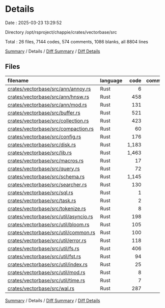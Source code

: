 # Details

Date : 2025-03-23 13:29:52

Directory /opt/rsproject/chappie/crates/vectorbase/src

Total : 26 files,  7144 codes, 574 comments, 1086 blanks, all 8804 lines

[Summary](results.md) / Details / [Diff Summary](diff.md) / [Diff Details](diff-details.md)

## Files
| filename | language | code | comment | blank | total |
| :--- | :--- | ---: | ---: | ---: | ---: |
| [crates/vectorbase/src/ann/annoy.rs](/crates/vectorbase/src/ann/annoy.rs) | Rust | 6 | 34 | 6 | 46 |
| [crates/vectorbase/src/ann/hnsw.rs](/crates/vectorbase/src/ann/hnsw.rs) | Rust | 458 | 196 | 64 | 718 |
| [crates/vectorbase/src/ann/mod.rs](/crates/vectorbase/src/ann/mod.rs) | Rust | 131 | 21 | 22 | 174 |
| [crates/vectorbase/src/buffer.rs](/crates/vectorbase/src/buffer.rs) | Rust | 521 | 0 | 64 | 585 |
| [crates/vectorbase/src/collection.rs](/crates/vectorbase/src/collection.rs) | Rust | 423 | 21 | 46 | 490 |
| [crates/vectorbase/src/compaction.rs](/crates/vectorbase/src/compaction.rs) | Rust | 60 | 0 | 5 | 65 |
| [crates/vectorbase/src/config.rs](/crates/vectorbase/src/config.rs) | Rust | 176 | 0 | 34 | 210 |
| [crates/vectorbase/src/disk.rs](/crates/vectorbase/src/disk.rs) | Rust | 1,183 | 79 | 165 | 1,427 |
| [crates/vectorbase/src/lib.rs](/crates/vectorbase/src/lib.rs) | Rust | 1,463 | 102 | 237 | 1,802 |
| [crates/vectorbase/src/macros.rs](/crates/vectorbase/src/macros.rs) | Rust | 17 | 0 | 2 | 19 |
| [crates/vectorbase/src/query.rs](/crates/vectorbase/src/query.rs) | Rust | 72 | 0 | 16 | 88 |
| [crates/vectorbase/src/schema.rs](/crates/vectorbase/src/schema.rs) | Rust | 1,145 | 17 | 161 | 1,323 |
| [crates/vectorbase/src/searcher.rs](/crates/vectorbase/src/searcher.rs) | Rust | 130 | 0 | 24 | 154 |
| [crates/vectorbase/src/sql.rs](/crates/vectorbase/src/sql.rs) | Rust | 1 | 0 | 1 | 2 |
| [crates/vectorbase/src/task.rs](/crates/vectorbase/src/task.rs) | Rust | 2 | 0 | 2 | 4 |
| [crates/vectorbase/src/tokenize.rs](/crates/vectorbase/src/tokenize.rs) | Rust | 8 | 0 | 4 | 12 |
| [crates/vectorbase/src/util/asyncio.rs](/crates/vectorbase/src/util/asyncio.rs) | Rust | 198 | 8 | 37 | 243 |
| [crates/vectorbase/src/util/bloom.rs](/crates/vectorbase/src/util/bloom.rs) | Rust | 105 | 1 | 21 | 127 |
| [crates/vectorbase/src/util/common.rs](/crates/vectorbase/src/util/common.rs) | Rust | 100 | 9 | 15 | 124 |
| [crates/vectorbase/src/util/error.rs](/crates/vectorbase/src/util/error.rs) | Rust | 118 | 0 | 13 | 131 |
| [crates/vectorbase/src/util/fs.rs](/crates/vectorbase/src/util/fs.rs) | Rust | 406 | 20 | 65 | 491 |
| [crates/vectorbase/src/util/fst.rs](/crates/vectorbase/src/util/fst.rs) | Rust | 94 | 34 | 25 | 153 |
| [crates/vectorbase/src/util/index.rs](/crates/vectorbase/src/util/index.rs) | Rust | 25 | 20 | 6 | 51 |
| [crates/vectorbase/src/util/mod.rs](/crates/vectorbase/src/util/mod.rs) | Rust | 8 | 0 | 1 | 9 |
| [crates/vectorbase/src/util/time.rs](/crates/vectorbase/src/util/time.rs) | Rust | 7 | 0 | 3 | 10 |
| [crates/vectorbase/src/wal.rs](/crates/vectorbase/src/wal.rs) | Rust | 287 | 12 | 47 | 346 |

[Summary](results.md) / Details / [Diff Summary](diff.md) / [Diff Details](diff-details.md)